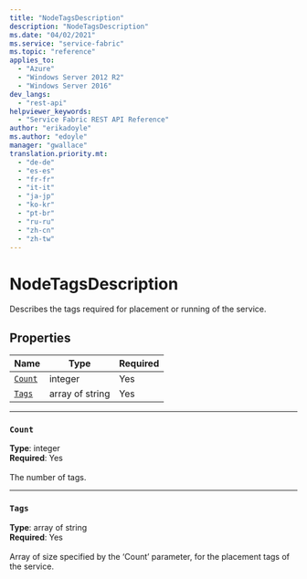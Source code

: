 ```yaml
---
title: "NodeTagsDescription"
description: "NodeTagsDescription"
ms.date: "04/02/2021"
ms.service: "service-fabric"
ms.topic: "reference"
applies_to: 
  - "Azure"
  - "Windows Server 2012 R2"
  - "Windows Server 2016"
dev_langs: 
  - "rest-api"
helpviewer_keywords: 
  - "Service Fabric REST API Reference"
author: "erikadoyle"
ms.author: "edoyle"
manager: "gwallace"
translation.priority.mt: 
  - "de-de"
  - "es-es"
  - "fr-fr"
  - "it-it"
  - "ja-jp"
  - "ko-kr"
  - "pt-br"
  - "ru-ru"
  - "zh-cn"
  - "zh-tw"
---
```

# NodeTagsDescription

Describes the tags required for placement or running of the service.

## Properties
| Name | Type | Required |
| --- | --- | --- |
| [`Count`](#count) | integer | Yes |
| [`Tags`](#tags) | array of string | Yes |

____
### `Count`
__Type__: integer <br/>
__Required__: Yes<br/>
<br/>
The number of tags.

____
### `Tags`
__Type__: array of string <br/>
__Required__: Yes<br/>
<br/>
Array of size specified by the ‘Count’ parameter, for the placement tags of the service.
